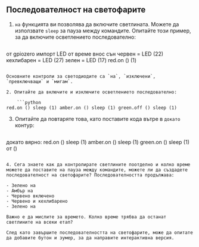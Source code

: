 ## Последователност на светофарите

1. `на` функцията ви позволява да включите светлината. Можете да използвате `sleep` за пауза между командите. Опитайте този пример, за да включите осветлението последователно:
    
    ```python
от gpiozero импорт LED от време внос сън червен = LED (22) кехлибарен = LED (27) зелен = LED (17) red.on () (1)
```

Основните контроли за светодиодите са `на`, `изключени`, `превключващи` и `мигам`.

2. Опитайте да включите и изключите осветлението последователно:
    
    ```python
red.on () sleep (1) amber.on () sleep (1) green.off () sleep (1)
```

3. Опитайте да повтаряте това, като поставите кода вътре в `докато` контур:
    
    ```python
докато вярно: red.on () sleep (1) amber.on () sleep (1) green.on () sleep (1) от ()
```

4. Сега знаете как да контролирате светлините поотделно и колко време можете да поставите на пауза между командите, можете ли да създадете последователност на светофарите? Последователността продължава:

- Зелено на
- Амбър на
- Червено включено
- Червено и кехлибарено
- Зелено на

Важно е да мислите за времето. Колко време трябва да останат светлините на всеки етап?

След като завършите последователността на светофарите, може да опитате да добавите бутон и зумер, за да направите интерактивна версия.